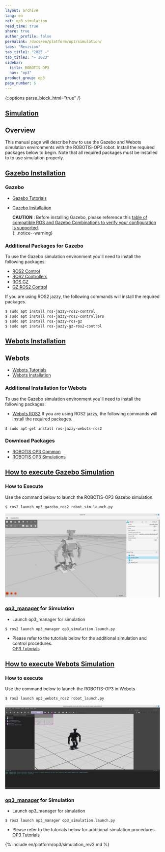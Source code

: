 ```yaml
---
layout: archive
lang: en
ref: op3_simulation
read_time: true
share: true
author_profile: false
permalink: /docs/en/platform/op3/simulation/
tabs: "Revision"
tab_title1: "2025 ~"
tab_title2: "~ 2023"
sidebar:
  title: ROBOTIS OP3
  nav: "op3"
product_group: op3
page_number: 6
---
```


<style>body {counter-reset: h1 5 !important;}</style>

{::options parse_block_html="true" /}
<section data-id="{{ page.tab_title1 }}" class="tab_contents">

# [Simulation](#simulation)

## Overview
This manual page will describe how to use the Gazebo and Webots simulation environments with the ROBOTIS-OP3 robot. Install the required packages below to begin. Note that all required packages must be installed to to use simulation properly. 

## [Gazebo Installation](#gazebo-installation)

### Gazebo 
* [Gazebo Tutorials]   
* [Gazebo Installation]   

  **CAUTION** : Before installing Gazebo, please reference this [table of compatible ROS and Gazebo Combinations to verify your configuration is supported](https://gazebosim.org/docs/harmonic/ros_installation/).  
  {: .notice--warning}

### Additional Packages for Gazebo
To use the Gazebo simulation environment you'll need to install the following packages:
* [ROS2 Control](https://control.ros.org/rolling/index.html)
* [ROS2 Controllers](https://control.ros.org/rolling/doc/ros2_controllers/doc/controllers_index.html)
* [ROS GZ](https://github.com/gazebosim/ros_gz)
* [GZ ROS2 Control](https://github.com/ros-controls/gz_ros2_control)

If you are using ROS2 jazzy, the following commands will install the required packages.
```
$ sudo apt install ros-jazzy-ros2-control
$ sudo apt install ros-jazzy-ros2-controllers
$ sudo apt install ros-jazzy-ros-gz 
$ sudo apt install ros-jazzy-gz-ros2-control
```

## [Webots Installation](#webots-installation)

## Webots 
* [Webots Tutorials]   
* [Webots Installation]   

### Additional Installation for Webots
To use the Gazebo simulation environment you'll need to install the following packages:
* [Webots ROS2](https://github.com/cyberbotics/webots_ros2)
If you are using ROS2 jazzy, the following commands will install the required packages.
```
$ sudo apt-get install ros-jazzy-webots-ros2
```

### Download Packages  
* [ROBOTIS OP3 Common]   
* [ROBOTIS OP3 Simulations]   


## [How to execute Gazebo Simulation](#how-to-execute-gazebo-simulation)

### How to Execute
Use the command below to launch the ROBOTIS-OP3 Gazebo simulation.
```
$ ros2 launch op3_gazebo_ros2 robot_sim.launch.py 
```
<!-- the launch file name may change later -->

![](/assets/images/platform/op3/op3_gazebo2.png)

### [op3_manager] for Simulation  

* Launch op3_manager for simulation   
```
$ ros2 launch op3_manager op3_simulation.launch.py
```

* Please refer to the tutorials below for the additional simulation and control procedures.   
[OP3 Tutorials]

<!-- not supported in ros2 but want to keep due to possible re-usability
### To improve gazebo simulation

* Change joint gain   
[Controller File]{: .popup}
* Edit physics engine   
[World File]{: .popup}
-->

## [How to execute Webots Simulation](#how-to-execute-webots-simulation)

### How to execute
Use the command below to launch the ROBOTIS-OP3 in Webots
```
$ ros2 launch op3_webots_ros2 robot_launch.py 
```
<!-- the launch file name may be changed later -->

![](/assets/images/platform/op3/op3_webots.png)

### [op3_manager] for Simulation  

* Launch op3_manager for simulation   
```
$ ros2 launch op3_manager op3_simulation.launch.py
```

* Please refer to the tutorials below for additional simulation procedures.
[OP3 Tutorials]



[ROBOTIS OP3 Common]: /docs/en/platform/op3/robotis_ros_packages/#robotis-op3-common
[op3_manager]: /docs/en/platform/op3/robotis_ros_packages/#op3-manager
[OP3 Tutorials]: /docs/en/platform/op3/tutorials/#tutorials

[Gazebo Tutorials]: https://gazebosim.org/docs/harmonic/getstarted/   
[Gazebo Installation]: https://gazebosim.org/docs/harmonic/install/   
<!-- may need to change op3 simulation link  -->   
[ROBOTIS OP3 Simulations]: https://github.com/ROBOTIS-GIT/ROBOTIS-OP3-Simulations 
<!-- not supported in ros2 but want to keep due to possible re-usability
<!-- [Controller File]: /docs/en/popup/position_controller.yaml/   -->
<!-- [World File]: /docs/en/popup/robotis_op3_gazebo_worlds_empty.world/   -->

[Webots Tutorials]: https://cyberbotics.com/doc/guide/tutorials   
[Webots Installation]: https://cyberbotics.com/doc/guide/installation-procedure   

</section>

<section data-id="{{ page.tab_title2 }}" class="tab_contents">
{% include en/platform/op3/simulation_rev2.md %}
</section>
